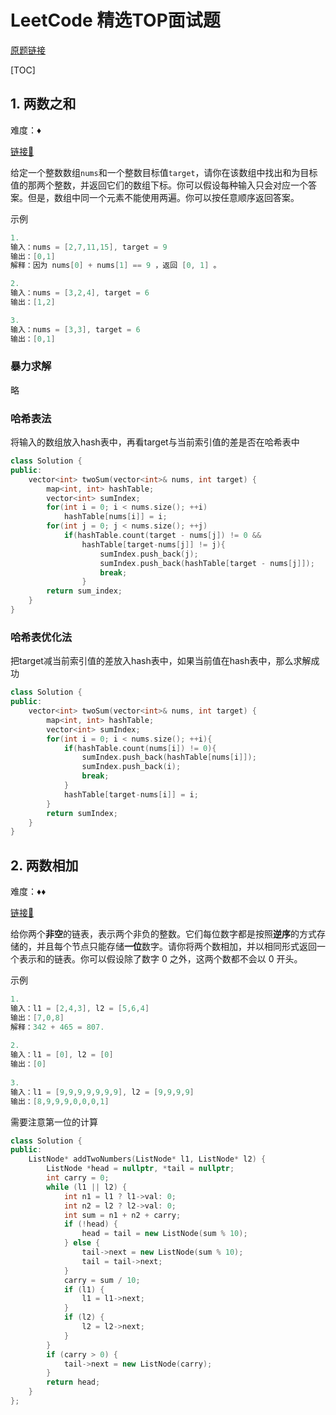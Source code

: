 # LeetCode 精选TOP面试题

[原题链接](https://leetcode-cn.com/problemset/algorithms/?listId=2ckc81c)

[TOC]

## 1. 两数之和

难度：♦️

[链接🔗](https://leetcode-cn.com/problems/two-sum/)

给定一个整数数组`nums`和一个整数目标值`target`，请你在该数组中找出和为目标值的那两个整数，并返回它们的数组下标。你可以假设每种输入只会对应一个答案。但是，数组中同一个元素不能使用两遍。你可以按任意顺序返回答案。

示例

```c++
1.
输入：nums = [2,7,11,15], target = 9
输出：[0,1]
解释：因为 nums[0] + nums[1] == 9 ，返回 [0, 1] 。

2.
输入：nums = [3,2,4], target = 6
输出：[1,2]

3.  
输入：nums = [3,3], target = 6
输出：[0,1]
```

### 暴力求解

略

### 哈希表法

将输入的数组放入hash表中，再看target与当前索引值的差是否在哈希表中

```c++
class Solution {
public:
    vector<int> twoSum(vector<int>& nums, int target) {
        map<int, int> hashTable;
        vector<int> sumIndex;
        for(int i = 0; i < nums.size(); ++i)
            hashTable[nums[i]] = i;
        for(int j = 0; j < nums.size(); ++j)
            if(hashTable.count(target - nums[j]) != 0 && 
                hashTable[target-nums[j]] != j){
                    sumIndex.push_back(j);
                    sumIndex.push_back(hashTable[target - nums[j]]);
                    break;
                }
        return sum_index;
    }
}
```

### 哈希表优化法

把target减当前索引值的差放入hash表中，如果当前值在hash表中，那么求解成功

```c++
class Solution {
public:
    vector<int> twoSum(vector<int>& nums, int target) {
        map<int, int> hashTable;
        vector<int> sumIndex;
        for(int i = 0; i < nums.size(); ++i){
            if(hashTable.count(nums[i]) != 0){
                sumIndex.push_back(hashTable[nums[i]]);
                sumIndex.push_back(i);
                break;
            }
            hashTable[target-nums[i]] = i;
        }
        return sumIndex;
    }
}
```

## 2. 两数相加

难度：♦️♦️

[链接🔗](https://leetcode-cn.com/problems/add-two-numbers/)

给你两个**非空**的链表，表示两个非负的整数。它们每位数字都是按照**逆序**的方式存储的，并且每个节点只能存储**一位**数字。请你将两个数相加，并以相同形式返回一个表示和的链表。你可以假设除了数字 0 之外，这两个数都不会以 0 开头。

示例

```c++
1.
输入：l1 = [2,4,3], l2 = [5,6,4]
输出：[7,0,8]
解释：342 + 465 = 807.
  
2.
输入：l1 = [0], l2 = [0]
输出：[0]
  
3.
输入：l1 = [9,9,9,9,9,9,9], l2 = [9,9,9,9]
输出：[8,9,9,9,0,0,0,1]
```

需要注意第一位的计算

```c++
class Solution {
public:
    ListNode* addTwoNumbers(ListNode* l1, ListNode* l2) {
        ListNode *head = nullptr, *tail = nullptr;
        int carry = 0;
        while (l1 || l2) {
            int n1 = l1 ? l1->val: 0;
            int n2 = l2 ? l2->val: 0;
            int sum = n1 + n2 + carry;
            if (!head) {
                head = tail = new ListNode(sum % 10);
            } else {
                tail->next = new ListNode(sum % 10);
                tail = tail->next;
            }
            carry = sum / 10;
            if (l1) {
                l1 = l1->next;
            }
            if (l2) {
                l2 = l2->next;
            }
        }
        if (carry > 0) {
            tail->next = new ListNode(carry);
        }
        return head;
    }
};
```

